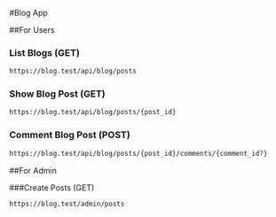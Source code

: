 #Blog App


##For Users
### List Blogs (GET)
```bash
https://blog.test/api/blog/posts
```
### Show Blog Post (GET)
```bash
https://blog.test/api/blog/posts/{post_id}
```

### Comment Blog Post (POST)
```bash
https://blog.test/api/blog/posts/{post_id}/comments/{comment_id?}
```


##For Admin

###Create Posts (GET)
```bash
https://blog.test/admin/posts
```
